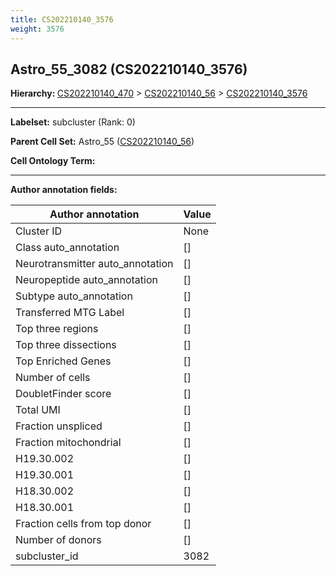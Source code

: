 ```yaml
---
title: CS202210140_3576
weight: 3576
---
```

## Astro_55_3082 (CS202210140_3576)
<b>Hierarchy: </b>
[CS202210140_470](https://purl.brain-bican.org/taxonomy/CS202210140#CS202210140_470) >
[CS202210140_56](https://purl.brain-bican.org/taxonomy/CS202210140#CS202210140_56) >
[CS202210140_3576](https://purl.brain-bican.org/taxonomy/CS202210140#CS202210140_3576)

---


**Labelset:** subcluster (Rank: 0)

**Parent Cell Set:** Astro_55 ([CS202210140_56](https://purl.brain-bican.org/taxonomy/CS202210140#CS202210140_56))



**Cell Ontology Term:** 

[MARKER GENES.]: #


---

[TRANSFERRED ANNOTATIONS.]: #


[AUTHOR ANNOTATION FIELDS.]: #


**Author annotation fields:**

| Author annotation | Value |
|-------------------|-------|
|Cluster ID|None|
|Class auto_annotation|[]|
|Neurotransmitter auto_annotation|[]|
|Neuropeptide auto_annotation|[]|
|Subtype auto_annotation|[]|
|Transferred MTG Label|[]|
|Top three regions|[]|
|Top three dissections|[]|
|Top Enriched Genes|[]|
|Number of cells|[]|
|DoubletFinder score|[]|
|Total UMI|[]|
|Fraction unspliced|[]|
|Fraction mitochondrial|[]|
|H19.30.002|[]|
|H19.30.001|[]|
|H18.30.002|[]|
|H18.30.001|[]|
|Fraction cells from top donor|[]|
|Number of donors|[]|
|subcluster_id|3082|
